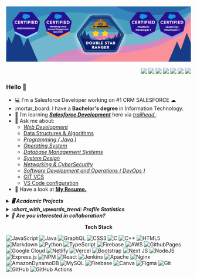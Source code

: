 <!-- ![Profile views](https://komarev.com/ghpvc/?username=saif-mal1k&label=total%20Profile%20Views%20&color=000000&style=plastic) -->
<!-- above image works by counting how many times address is called -->

<!-- visit this https://github.com/anuraghazra/github-readme-stats -->
<!-- visit this https://githubprofile.com/ -->



<a href="#">![image](/header%20(2).png)</a>

<!-- Social Media links -->
<p align="right">   
  <a href="mailto:saifmalik3300@gmail.com" target="_blank"><img src="https://img.shields.io/badge/-Email-0D1117?style=for-the-badge&logo=gmail&logoColor=F7F7F7"></a>
  <a href="https://www.linkedin.com/in/saifmalik" target="_blank"><img src="https://img.shields.io/badge/-LinkedIn-0D1117?style=for-the-badge&logo=linkedin&logoColor=F7F7F7"></a>
    <a href="https://trailblazer.me/id/saif-malik" target="_blank"><img src="https://img.shields.io/badge/-trailhead-0D1117?style=for-the-badge&logo=trailhead&logoColor=F7F7F7"></a>
  <a href="https://www.kaggle.com/saifmal1k" target="_blank"><img src="https://img.shields.io/badge/kaggle-0D1117?style=for-the-badge&logo=kaggle&logoColor=F7F7F7"></a>
  <a href="https://www.youtube.com/" target="_blank"><img src="https://img.shields.io/badge/YouTube-0D1117?style=for-the-badge&logo=youtube&logoColor=F7F7F7"></a>
  <a href="https://www.medium.com/" target="_blank"><img src="https://img.shields.io/badge/-medium-0D1117?style=for-the-badge&logo=medium&logoColor=F7F7F7"></a>
  <a href="https://www.codeforces.com/" target="_blank"><img src="https://img.shields.io/badge/-Codeforces-0D1117?style=for-the-badge&logo=codeforces&logoColor=F7F7F7"></a>

  <!-- <a href="https://www.instagram.com/" target="_blank"><img src="https://img.shields.io/badge/-Instagram-0D1117?style=for-the-badge&logo=instagram&logoColor=F7F7F7"></a>
  <a href="https://www.twitter.com/" target="_blank"><img src="https://img.shields.io/badge/-Twitter-0D1117?style=for-the-badge&logo=twitter&logoColor=F7F7F7"></a>
  <a href="https://www.twitter.com/" target="_blank"><img src="https://img.shields.io/badge/-Codechef-0D1117?style=for-the-badge&logo=codechef&logoColor=F7F7F7"></a>
  <a href="https://www.twitter.com/" target="_blank"><img src="https://img.shields.io/badge/-Leetcode-0D1117?style=for-the-badge&logo=Leetcode&logoColor=F7F7F7"></a>
  <a href="https://www.twitter.com/" target="_blank"><img src="https://img.shields.io/badge/-Hackerearth-0D1117?style=for-the-badge&logo=hackerearth&logoColor=F7F7F7"></a>
  <a href="https://www.twitter.com/" target="_blank"><img src="https://img.shields.io/badge/Trailblazer-0D1117?style=for-the-badge&logo=trailblazer&logoColor=F7F7F7"></a> -->
</p> 

### Hello 👋 
<!--
<b>
<em>

</em>
</b>
-->

<div>
  <!--linked in profile badge-->
  <!--<img src="link.svg" align="right" width="400" alt="css-in-readme">-->
  <!--<img align="right" width="50%" src="https://github-readme-stats.vercel.app/api/top-langs?username=saif-mal1k&show_icons=true&langs_count=10&locale=en&layout=compact&theme=algolia&bg_color=0D1117&hide_border=true&title_color=05FFFF" height="200"/>-->
  <!--or codeforces graph-->
  
  <p align="left">
  <ul>
    <li>💻 I’m a Salesforce Developer working on #1 CRM SALESFORCE ☁ </li>
    <li> :mortar_board: I have a <b>Bachelor's degree </b> in Information Technology.</b> </li>
    <li> 📖 I’m learning <b><em><a href="https://github.com/saif-mal1k/salesforce">Salesforce Development</a></em></b> here via <a href="https://trailblazer.me/id/saif-malik"><em> trailhead </em></a>.</li>
    <li> 💬 Ask me about:
    <ul>
<li>
<em> <a href="https://github.com/saif-mal1k/web-development">Web Development</a></em>   
</li>
      
<li>
<a href="https://github.com/saif-mal1k/Data-Structures-Algorithms">Data Structures & Algorithms</a>
</li>
      
<li>
<em> <a href="https://github.com/saif-mal1k/java">Programming ( Java )</a></em>   
</li>

<li>
<em> <a href="https://github.com/saif-mal1k/operating-system">Operating System</a></em>   
</li>

<li>
<em> <a href="https://github.com/saif-mal1k/dbms">Database Management Systems</a></em>   
</li>

<li>
<em> <a href="https://github.com/saif-mal1k/system-design">System Design</a></em>   
</li>

<li>
<em> <a href="https://github.com/saif-mal1k/networking">Networking & CyberSecurity</a></em>   
</li>

<li>
<em> <a href="https://github.com/saif-mal1k/devops">Software Development and Operations ( DevOps ) </a></em>   
</li>
      
<li>      
<a href="https://github.com/saif-mal1k/Git-VCS">GIT VCS</a>
</li>

<li>      
<a href="https://github.com/saif-mal1k/VS-code">VS Code configuration</a>
</li>
    </ul>
    </li>
    <li> 📝 Have a look at <a href="https://drive.google.com/file/d/1r93Qi2i_enwik2L6thOegEopNrtNrhPm/view" title="Download Resume"> <b>My Resume.</b> </a> </li>
  
  </ul>
  </p>
</div>



<!-- Projects i've completed -->
<!--
<details>
  <summary><b><em> 🖥️ Academic Projects </b></em></summary>
  <p>

<div align="center">
<table>
  <tr>
    <thead>
    <th>
      YEAR
    </th>
    <th>
      Project Repository
    </th>
    <th>
      Tool's Used
    </th>
    </thead>
  </tr>
  <tr>
    <td>
      2021
    </td>
    <td>
      <a href="https://github.com/saif-mal1k/virtual-assistant" >
      <img src="https://github-readme-stats.vercel.app/api/pin/?username=saif-mal1k&repo=virtual-assistant&bg_color=F7F7F7&hide_border=false&title_color=0859BC&text_color=000000&icon_color=0859BC">
       </a>
    </td>
    <td>
      <img src="https://img.shields.io/badge/-Python-black?style=flat-square&logo=python">
      <img src="https://img.shields.io/badge/-NumPy-black?style=flat-square&logo=numpy">
      <img src="https://img.shields.io/badge/-SQLite-black?style=flat-square&logo=sqlite">
      <img src="https://img.shields.io/badge/-Matplotlib-black?style=flat-square">
    </td>
  </tr>
  <tr>
    <td>
      2020
    </td>
    <td>
      <a href="github.com/saif-mal1k/" ><b> Project Name</b></a>
        <br><em> a smaller project description</em>
    </td>
    <td>
      <img src="https://img.shields.io/badge/-Java-black?style=flat-square&logo=java&logoColor=red"> 
      <img src="https://img.shields.io/badge/-Android%20Studio-black?style=flat-square&logo=androidstudio"> 
      <img src="https://img.shields.io/badge/-Firebase-black?style=flat-square&logo=firebase">
    </td>
  </tr>
  <tr>
    <td>
      2019
    </td>
    <td>
      <a href="github.com/saif-mal1k/" ><b> Project Name</b></a>
        <br><em> a smaller project description</em>
    </td>
    <td>
      <img src="https://img.shields.io/badge/-Unity3D-black?style=flat-square&logo=unity"> 
      <img src="https://img.shields.io/badge/-C%23-black?style=flat-square&logo=csharp">
    </td>
  </tr>
    <tr>
    <td>
      2018
    </td>
    <td>
      <a href="github.com/saif-mal1k/" ><b> Project Name</b></a>
        <br><em> a smaller project description</em>
    </td>
    <td>
      <img src="https://img.shields.io/badge/-Unity3D-black?style=flat-square&logo=unity"> 
      <img src="https://img.shields.io/badge/-C%23-black?style=flat-square&logo=csharp">
    </td>
  </tr>
</table>
</div>   
  </p>
</details>
-->

<!--
<details>
  <summary>
    <b> 💻 Top Repositories: </b>
  </summary>
<div align=center>

  &nbsp;
  
[![Repository Card](https://widget.realdeveloper.pro/api/card?user=saif-mal1k&repo=virtual-assistant&locale=en)](https://github.com/saif-mal1k/virtual-assistant)
[![Repository Card](https://widget.realdeveloper.pro/api/card?user=saif-mal1k&repo=programming&locale=en)](https://github.com/saif-mal1k/programming)
[![Repository Card](https://widget.realdeveloper.pro/api/card?user=saif-mal1k&repo=web-development&locale=en)](https://github.com/saif-mal1k/web-development)
</div>
</details>
-->









<!--
<p>
    
## **TECH STACK**
### ***web development***
-frontend    Html css javascript bootstrap
-backend     django node
-coding environment    vscode Git

### ***database***   
-Mongo DB mysql

### ***others***
-GraphQL JSON

### devops and cloud tools  
-Git

### data science
-Data Analytics
-Machine Learning
-Artificial Intelligence
</p>
-->    








<!-- Projects i've completed -->
<details>
  <summary><b><em> 🖥️ Academic Projects </b></em></summary>
  <p>

<div align="center">
<table>
  <tr>
    <thead>
    <th>
      YEAR
    </th>
    <th>
      Project Repository
    </th>
    <th>
      Tool's Used
    </th>
    </thead>
  </tr>
  <tr>
    <td>
      2021
    </td>
    <td>
      <a href="https://github.com/saif-mal1k/virtual-assistant" >
      <img src="https://github-readme-stats.vercel.app/api/pin/?username=saif-mal1k&repo=virtual-assistant&bg_color=F7F7F7&hide_border=false&title_color=0859BC&text_color=000000&icon_color=0859BC">
       </a>
    </td>
    <td>
      <img src="https://img.shields.io/badge/-Python-black?style=flat-square&logo=python">
      <img src="https://img.shields.io/badge/-NumPy-black?style=flat-square&logo=numpy">
      <img src="https://img.shields.io/badge/-SQLite-black?style=flat-square&logo=sqlite">
      <img src="https://img.shields.io/badge/-Matplotlib-black?style=flat-square">
    </td>
  </tr>
<!--  
  <tr>
    <td>
      2020
    </td>
    <td>
      <a href="github.com/saif-mal1k/" ><b> Project Name</b></a>
        <br><em> a smaller project description</em>
    </td>
    <td>
      <img src="https://img.shields.io/badge/-Java-black?style=flat-square&logo=java&logoColor=red"> 
      <img src="https://img.shields.io/badge/-Android%20Studio-black?style=flat-square&logo=androidstudio"> 
      <img src="https://img.shields.io/badge/-Firebase-black?style=flat-square&logo=firebase">
    </td>
  </tr>
  <tr>
    <td>
      2019
    </td>
    <td>
      <a href="github.com/saif-mal1k/" ><b> Project Name</b></a>
        <br><em> a smaller project description</em>
    </td>
    <td>
      <img src="https://img.shields.io/badge/-Unity3D-black?style=flat-square&logo=unity"> 
      <img src="https://img.shields.io/badge/-C%23-black?style=flat-square&logo=csharp">
    </td>
  </tr>
    <tr>
    <td>
      2018
    </td>
    <td>
      <a href="github.com/saif-mal1k/" ><b> Project Name</b></a>
        <br><em> a smaller project description</em>
    </td>
    <td>
      <img src="https://img.shields.io/badge/-Unity3D-black?style=flat-square&logo=unity"> 
      <img src="https://img.shields.io/badge/-C%23-black?style=flat-square&logo=csharp">
    </td>
  </tr>
-->
</table>
</div>   
  </p>
</details>






<!-- github stats -->
<details>
  <summary><b><em> :chart_with_upwards_trend: Profile Statistics</em></b></summary>
<div align="center">
   <div>
    <a href="#"><img alt="Saif Malik's Github Streak" src="http://github-readme-streak-stats.herokuapp.com?user=saif-mal1k&hide_border=true&date_format=M%20j%5B%2C%20Y%5D&background=F7F7F7&ring=0066FF&fire=FF6306&currStreakLabel=0066FF" height="200"/></a> 
    <a href="#"><img alt="Saif Malik's Github Stats" src="https://github-readme-stats.vercel.app/api?username=saif-mal1k&show_icons=true&include_all_commits=true&count_private=true&theme=react&hide_border=true&bg_color=F7F7F7&title_color=0066FF&icon_color=448FFF&text_color=000000" height="200"/></a>
    <a href="#"><img alt="Saif Malik's Top Languages" src="https://github-readme-stats.vercel.app/api/top-langs/?username=saif-mal1k&langs_count=10&layout=compact&theme=react&hide_border=true&bg_color=F7F7F7&title_color=0066FF&icon_color=0066FF&text_color=000000" height="200"/></a>
    <br/>
    <i><b>Note:</b> Top languages is only a metric of the languages my public code consists of and doesn't reflect experience or skill level.</i>
  </div>  
  <hr/>
  <div>
    <a href="#"><img alt="Saif Malik's Activity Graph" src="https://activity-graph.herokuapp.com/graph?username=saif-mal1k&custom_title=Saif%20Malik's%20Contribution%20Graph&bg_color=FFFFFF&color=000000&line=39FF14&point=000000&hide_border=true&area=true" /></a>
  </div> 
  <hr/>
</div>
</details>






<!-- Collaboration -->
<details>
  <summary><b><em> 🤝  Are you interested in collaboration? </b></em></summary>
  <p>

⚡ Fun fact: Currently I'm Working in collaboration with me 😅.  
  
   **I am always open to collaborating on projects and innovative ideas.**
   
   📫 Connect me via [e-mail](mailto:saifmalik3300@gmail.com): saifmalik3300@gmail.com
  </p>
</details>


<p align="center">   

<b>
Tech Stack
</b>
  
</p>

![JavaScript](https://img.shields.io/badge/javascript-%23323330.svg?style=for-the-badge&logo=javascript&logoColor=%23F7DF1E) ![Java](https://img.shields.io/badge/java-%23ED8B00.svg?style=for-the-badge&logo=openjdk&logoColor=white) ![GraphQL](https://img.shields.io/badge/-GraphQL-E10098?style=for-the-badge&logo=graphql&logoColor=white) ![CSS3](https://img.shields.io/badge/css3-%231572B6.svg?style=for-the-badge&logo=css3&logoColor=white) ![C](https://img.shields.io/badge/c-%2300599C.svg?style=for-the-badge&logo=c&logoColor=white) ![C++](https://img.shields.io/badge/c++-%2300599C.svg?style=for-the-badge&logo=c%2B%2B&logoColor=white) ![HTML5](https://img.shields.io/badge/html5-%23E34F26.svg?style=for-the-badge&logo=html5&logoColor=white) ![Markdown](https://img.shields.io/badge/markdown-%23000000.svg?style=for-the-badge&logo=markdown&logoColor=white) ![Python](https://img.shields.io/badge/python-3670A0?style=for-the-badge&logo=python&logoColor=ffdd54) ![TypeScript](https://img.shields.io/badge/typescript-%23007ACC.svg?style=for-the-badge&logo=typescript&logoColor=white) ![Firebase](https://img.shields.io/badge/firebase-%23039BE5.svg?style=for-the-badge&logo=firebase) ![AWS](https://img.shields.io/badge/AWS-%23FF9900.svg?style=for-the-badge&logo=amazon-aws&logoColor=white) ![GithubPages](https://img.shields.io/badge/github%20pages-121013?style=for-the-badge&logo=github&logoColor=white) ![Google Cloud](https://img.shields.io/badge/GoogleCloud-%234285F4.svg?style=for-the-badge&logo=google-cloud&logoColor=white) ![Netlify](https://img.shields.io/badge/netlify-%23000000.svg?style=for-the-badge&logo=netlify&logoColor=#00C7B7) ![Vercel](https://img.shields.io/badge/vercel-%23000000.svg?style=for-the-badge&logo=vercel&logoColor=white) ![Bootstrap](https://img.shields.io/badge/bootstrap-%238511FA.svg?style=for-the-badge&logo=bootstrap&logoColor=white) ![Next JS](https://img.shields.io/badge/Next-black?style=for-the-badge&logo=next.js&logoColor=white) ![NodeJS](https://img.shields.io/badge/node.js-6DA55F?style=for-the-badge&logo=node.js&logoColor=white) ![Express.js](https://img.shields.io/badge/express.js-%23404d59.svg?style=for-the-badge&logo=express&logoColor=%2361DAFB) ![NPM](https://img.shields.io/badge/NPM-%23CB3837.svg?style=for-the-badge&logo=npm&logoColor=white) ![React](https://img.shields.io/badge/react-%2320232a.svg?style=for-the-badge&logo=react&logoColor=%2361DAFB) ![Jenkins](https://img.shields.io/badge/jenkins-%232C5263.svg?style=for-the-badge&logo=jenkins&logoColor=white) ![Apache](https://img.shields.io/badge/apache-%23D42029.svg?style=for-the-badge&logo=apache&logoColor=white) ![Nginx](https://img.shields.io/badge/nginx-%23009639.svg?style=for-the-badge&logo=nginx&logoColor=white) ![AmazonDynamoDB](https://img.shields.io/badge/Amazon%20DynamoDB-4053D6?style=for-the-badge&logo=Amazon%20DynamoDB&logoColor=white) ![MySQL](https://img.shields.io/badge/mysql-4479A1.svg?style=for-the-badge&logo=mysql&logoColor=white) ![Firebase](https://img.shields.io/badge/firebase-a08021?style=for-the-badge&logo=firebase&logoColor=ffcd34) ![Canva](https://img.shields.io/badge/Canva-%2300C4CC.svg?style=for-the-badge&logo=Canva&logoColor=white) ![Figma](https://img.shields.io/badge/figma-%23F24E1E.svg?style=for-the-badge&logo=figma&logoColor=white) ![Git](https://img.shields.io/badge/git-%23F05033.svg?style=for-the-badge&logo=git&logoColor=white) ![GitHub](https://img.shields.io/badge/github-%23121011.svg?style=for-the-badge&logo=github&logoColor=white) ![GitHub Actions](https://img.shields.io/badge/github%20actions-%232671E5.svg?style=for-the-badge&logo=githubactions&logoColor=white)






  

 
